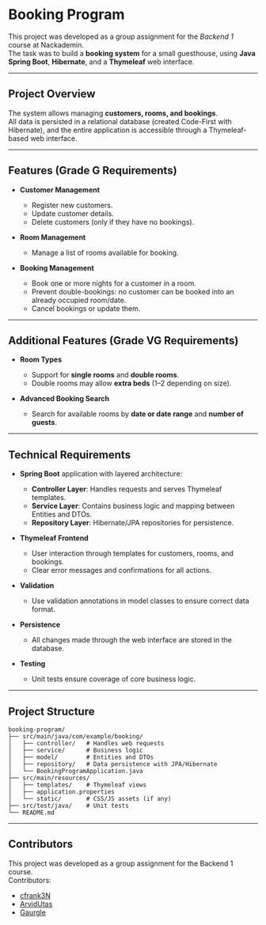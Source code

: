 
# Booking Program

This project was developed as a group assignment for the *Backend 1* course at Nackademin.  
The task was to build a **booking system** for a small guesthouse, using **Java Spring Boot**, **Hibernate**, and a **Thymeleaf** web interface.

---

## Project Overview

The system allows managing **customers, rooms, and bookings**.  
All data is persisted in a relational database (created Code-First with Hibernate), and the entire application is accessible through a Thymeleaf-based web interface.

---

## Features (Grade G Requirements)

- **Customer Management**
  - Register new customers.
  - Update customer details.
  - Delete customers (only if they have no bookings).

- **Room Management**
  - Manage a list of rooms available for booking.

- **Booking Management**
  - Book one or more nights for a customer in a room.
  - Prevent double-bookings: no customer can be booked into an already occupied room/date.
  - Cancel bookings or update them.

---

## Additional Features (Grade VG Requirements)

- **Room Types**
  - Support for **single rooms** and **double rooms**.
  - Double rooms may allow **extra beds** (1–2 depending on size).

- **Advanced Booking Search**
  - Search for available rooms by **date or date range** and **number of guests**.

---

## Technical Requirements

- **Spring Boot** application with layered architecture:
  - **Controller Layer**: Handles requests and serves Thymeleaf templates.
  - **Service Layer**: Contains business logic and mapping between Entities and DTOs.
  - **Repository Layer**: Hibernate/JPA repositories for persistence.

- **Thymeleaf Frontend**
  - User interaction through templates for customers, rooms, and bookings.
  - Clear error messages and confirmations for all actions.

- **Validation**
  - Use validation annotations in model classes to ensure correct data format.

- **Persistence**
  - All changes made through the web interface are stored in the database.

- **Testing**
  - Unit tests ensure coverage of core business logic.

---

## Project Structure

```
booking-program/
├── src/main/java/com/example/booking/
│   ├── controller/   # Handles web requests
│   ├── service/      # Business logic
│   ├── model/        # Entities and DTOs
│   ├── repository/   # Data persistence with JPA/Hibernate
│   └── BookingProgramApplication.java
├── src/main/resources/
│   ├── templates/    # Thymeleaf views
│   ├── application.properties
│   └── static/       # CSS/JS assets (if any)
├── src/test/java/    # Unit tests
└── README.md
```

---

## Contributors

This project was developed as a group assignment for the Backend 1 course.  
Contributors:
- [cfrank3N](https://github.com/cfrank3N)  
- [ArvidUtas](https://github.com/ArvidUtas)
- [Gaurgle](https://github.com/Gaurgle)

